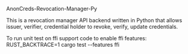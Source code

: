 AnonCreds-Revocation-Manager-Py

This is a revocation manager API backend written in Python that allows issuer, verifier, credential holder to revoke, verify, update credentials.

To run unit test on ffi support code to enable ffi features:
RUST_BACKTRACE=1 cargo test --features ffi

